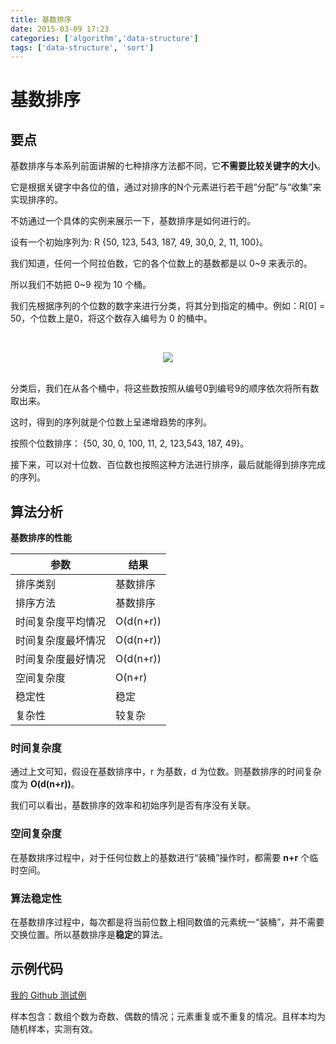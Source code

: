 ```yaml
---
title: 基数排序
date: 2015-03-09 17:23
categories: ['algorithm','data-structure']
tags: ['data-structure', 'sort']
---
```


# 基数排序

## 要点

基数排序与本系列前面讲解的七种排序方法都不同，它**不需要比较关键字的大小**。

它是根据关键字中各位的值，通过对排序的N个元素进行若干趟“分配”与“收集”来实现排序的。 

不妨通过一个具体的实例来展示一下，基数排序是如何进行的。 

设有一个初始序列为: R {50, 123, 543, 187, 49, 30,0, 2, 11, 100}。

我们知道，任何一个阿拉伯数，它的各个位数上的基数都是以 0\~9 来表示的。

所以我们不妨把 0\~9 视为 10 个桶。 

我们先根据序列的个位数的数字来进行分类，将其分到指定的桶中。例如：R[0] = 50，个位数上是0，将这个数存入编号为 0 的桶中。

<br><div align="center"><img src="http://oyz7npk35.bkt.clouddn.com//image/algorithm/sort/radix-sort.png"/></div><br>

分类后，我们在从各个桶中，将这些数按照从编号0到编号9的顺序依次将所有数取出来。

这时，得到的序列就是个位数上呈递增趋势的序列。 

按照个位数排序： {50, 30, 0, 100, 11, 2, 123,543, 187, 49}。

接下来，可以对十位数、百位数也按照这种方法进行排序，最后就能得到排序完成的序列。


## 算法分析

**基数排序的性能**

| 参数        | 结果        |
| --------- | --------- |
| 排序类别      | 基数排序      |
| 排序方法      | 基数排序      |
| 时间复杂度平均情况 | O(d(n+r)) |
| 时间复杂度最坏情况 | O(d(n+r)) |
| 时间复杂度最好情况 | O(d(n+r)) |
| 空间复杂度     | O(n+r)    |
| 稳定性       | 稳定        |
| 复杂性       | 较复杂       |

### 时间复杂度

通过上文可知，假设在基数排序中，r 为基数，d 为位数。则基数排序的时间复杂度为 **O(d(n+r))**。

我们可以看出，基数排序的效率和初始序列是否有序没有关联。

### 空间复杂度

在基数排序过程中，对于任何位数上的基数进行“装桶”操作时，都需要 **n+r** 个临时空间。

### 算法稳定性

在基数排序过程中，每次都是将当前位数上相同数值的元素统一“装桶”，并不需要交换位置。所以基数排序是**稳定**的算法。

## 示例代码

[我的 Github 测试例](https://github.com/dunwu/algorithm-notes/blob/master/codes/src/test/java/io/github/dunwu/algorithm/sort/SortStrategyTest.java)

样本包含：数组个数为奇数、偶数的情况；元素重复或不重复的情况。且样本均为随机样本，实测有效。
